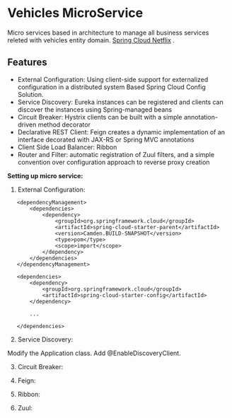 Vehicles MicroService
=============

Micro services based in  architecture to manage all business services releted with vehicles entity domain.
[Spring Cloud Netflix](https://cloud.spring.io/spring-cloud-netflix/) . 


Features
-------------

* External Configuration: Using client-side support for externalized configuration in a distributed system Based Spring Cloud Config Solution.
* Service Discovery: Eureka instances can be registered and clients can discover the instances using Spring-managed beans
* Circuit Breaker: Hystrix clients can be built with a simple annotation-driven method decorator
* Declarative REST Client: Feign creates a dynamic implementation of an interface decorated with JAX-RS or Spring MVC annotations
* Client Side Load Balancer: Ribbon
* Router and Filter: automatic registration of Zuul filters, and a simple convention over configuration approach to reverse proxy creation


**Setting up micro service:**

1.  External Configuration:

 ```
	<dependencyManagement>
		<dependencies>
			<dependency>
				<groupId>org.springframework.cloud</groupId>
            	<artifactId>spring-cloud-starter-parent</artifactId>
				<version>Camden.BUILD-SNAPSHOT</version>
				<type>pom</type>
				<scope>import</scope>
			</dependency>
		</dependencies>
	</dependencyManagement>
```

 ```
	<dependencies>
		<dependency>
			<groupId>org.springframework.cloud</groupId>
			<artifactId>spring-cloud-starter-config</artifactId>
		</dependency>

		...

	</dependencies>
```

2.  Service Discovery:

Modify the Application class. Add @EnableDiscoveryClient.

3.  Circuit Breaker:

4.	Feign:

5.  Ribbon:

6.  Zuul:
